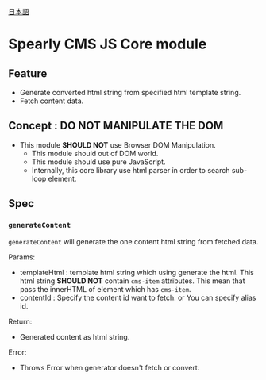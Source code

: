 [日本語](./README_ja.md)

# Spearly CMS JS Core module

## Feature

- Generate converted html string from specified html template string.
- Fetch content data.

## Concept : DO NOT MANIPULATE THE DOM

- This module **SHOULD NOT** use Browser DOM Manipulation.
  - This module should out of DOM world.
  - This module should use pure JavaScript.
  - Internally, this core library use html parser in order to search sub-loop element.

## Spec

### `generateContent`

`generateContent` will generate the one content html string from fetched data.

Params:

- templateHtml : template html string which using generate the html. This html string **SHOULD NOT** contain `cms-item` attributes. This mean that pass the innerHTML of element which has `cms-item`.
- contentId : Specify the content id want to fetch. or You can specify alias id.

Return:

- Generated content as html string.

Error:

- Throws Error when generator doesn't fetch or convert.

